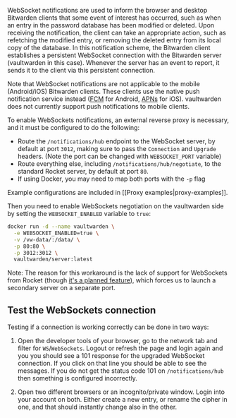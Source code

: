 WebSocket notifications are used to inform the browser and desktop Bitwarden clients that some event of interest has occurred, such as when an entry in the password database has been modified or deleted. Upon receiving the notification, the client can take an appropriate action, such as refetching the modified entry, or removing the deleted entry from its local copy of the database. In this notification scheme, the Bitwarden client establishes a persistent WebSocket connection with the Bitwarden server (vaultwarden in this case). Whenever the server has an event to report, it sends it to the client via this persistent connection.

Note that WebSocket notifications are not applicable to the mobile (Android/iOS) Bitwarden clients. These clients use the native push notification service instead ([FCM](https://firebase.google.com/docs/cloud-messaging) for Android, [APNs](https://developer.apple.com/go/?id=push-notifications) for iOS). vaultwarden does not currently support push notifications to mobile clients.

To enable WebSockets notifications, an external reverse proxy is necessary, and it must be configured to do the following:
- Route the `/notifications/hub` endpoint to the WebSocket server, by default at port `3012`, making sure to pass the `Connection` and `Upgrade` headers. (Note the port can be changed with `WEBSOCKET_PORT` variable)
- Route everything else, including `/notifications/hub/negotiate`, to the standard Rocket server, by default at port `80`.
- If using Docker, you may need to map both ports with the `-p` flag

Example configurations are included in [[Proxy examples|proxy-examples]].

Then you need to enable WebSockets negotiation on the vaultwarden side by setting the `WEBSOCKET_ENABLED` variable to `true`:

```sh
docker run -d --name vaultwarden \
  -e WEBSOCKET_ENABLED=true \
  -v /vw-data/:/data/ \
  -p 80:80 \
  -p 3012:3012 \
  vaultwarden/server:latest
```

Note: The reason for this workaround is the lack of support for WebSockets from Rocket (though [it's a planned feature](https://github.com/SergioBenitez/Rocket/issues/90)), which forces us to launch a secondary server on a separate port.

## Test the WebSockets connection

Testing if a connection is working correctly can be done in two ways:

1. Open the developer tools of your browser, go to the network tab and filter for `WS`/`WebSockets`. Logout or refresh the page and login again and you you should see a 101 response for the upgraded WebSocket connection. If you click on that line you should be able to see the messages. If you do not get the status code 101 on `/notifications/hub` then something is configured incorrectly.

2. Open two different browsers or an incognito/private window. Login into your account on both. Either create a new entry, or rename the cipher in one, and that should instantly change also in the other.
